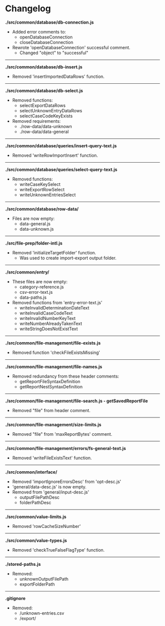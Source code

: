 # Changelog

**./src/common/database/db-connection.js**
* Added error comments to:
	* openDatabaseConnection
	* closeDatabaseConnection
* Rewrote 'openDatabaseConnection' successful comment.
	* Changed "object" to "successful"

---

**./src/common/database/db-insert.js**
* Removed 'insertImportedDataRows' function.

---

**./src/common/database/db-select.js**
* Removed functions:
	* selectExportDataRows
	* selectUnknownEntryDataRows
	* selectCaseCodeKeyExists
* Removed requirements:
	* ./row-data/data-unknown
	* ./row-data/data-general

---

**./src/common/database/queries/insert-query-text.js**
* Removed 'writeRowImportInsert' function.

---

**./src/common/database/queries/select-query-text.js**
* Removed functions:
	* writeCaseKeySelect
	* writeExportRowSelect
	* writeUnknownEntriesSelect

---

**./src/common/database/row-data/**
* Files are now empty:
	* data-general.js
	* data-unknown.js

---

**./src/file-prep/folder-intl.js**
* Removed 'initializeTargetFolder' function.
	* Was used to create import-export output folder.

---

**./src/common/entry/**
* These files are now empty:
	* category-reference.js
	* csv-error-text.js
	* data-paths.js
* Removed functions from 'entry-error-text.js'
	* writeInvalidDeterminationDateText
	* writeInvalidCaseCodeText
	* writeInvalidNumberKeyText
	* writeNumberAlreadyTakenText
	* writeStringDoesNotExistText

---

**./src/common/file-management/file-exists.js**
* Removed function 'checkFileExistsMissing'

---

**./src/common/file-management/file-names.js**
* Removed redundancy from these header comments:
	* getReportFileSyntaxDefinition
	* getReportNestSyntaxDefinition

---

**./src/common/file-management/file-search.js - getSavedReportFile**
* Removed "file" from header comment.

---

**./src/common/file-management/size-limits.js**
* Removed "file" from 'maxReportBytes' comment.

---

**./src/common/file-management/errors/fs-general-text.js**
* Removed 'writeFileExistsText' function.

---

**./src/common/interface/**
* Removed 'importIgnoreErrorsDesc' from 'opt-desc.js'
* 'general/data-desc.js' is now empty.
* Removed from 'general/input-desc.js'
	* outputFilePathDesc
	* folderPathDesc

---

**./src/common/value-limits.js**
* Removed 'rowCacheSizeNumber'

---

**./src/common/value-types.js**
* Removed 'checkTrueFalseFlagType' function.

---

**./stored-paths.js**
* Removed:
	* unknownOutputFilePath
	* exportFolderPath

---

**.gitignore**
* Removed:
	* /unknown-entries.csv
	* /export/
